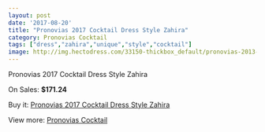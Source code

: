 ```yaml
---
layout: post
date: '2017-08-20'
title: "Pronovias 2017 Cocktail Dress Style Zahira"
category: Pronovias Cocktail
tags: ["dress","zahira","unique","style","cocktail"]
image: http://img.hectodress.com/33150-thickbox_default/pronovias-2013-cocktail-dress-style-zahira.jpg
---
```

Pronovias 2017 Cocktail Dress Style Zahira

On Sales: **$171.24**
<a href="https://www.hectodress.com/pronovias-cocktail/15243-pronovias-2013-cocktail-dress-style-zahira.html"><amp-img layout="responsive" width="600" height="600" src="//img.hectodress.com/33150-thickbox_default/pronovias-2013-cocktail-dress-style-zahira.jpg" alt="Pronovias 2017 Cocktail Dress Style Zahira 0" /></a>

Buy it: [Pronovias 2017 Cocktail Dress Style Zahira](https://www.hectodress.com/pronovias-cocktail/15243-pronovias-2013-cocktail-dress-style-zahira.html "Pronovias 2017 Cocktail Dress Style Zahira")

View more: [Pronovias Cocktail](https://www.hectodress.com/274-pronovias-cocktail "Pronovias Cocktail")